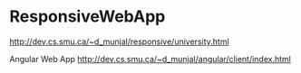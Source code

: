 # ResponsiveWebApp
http://dev.cs.smu.ca/~d_munjal/responsive/university.html

Angular Web App
http://dev.cs.smu.ca/~d_munjal/angular/client/index.html
